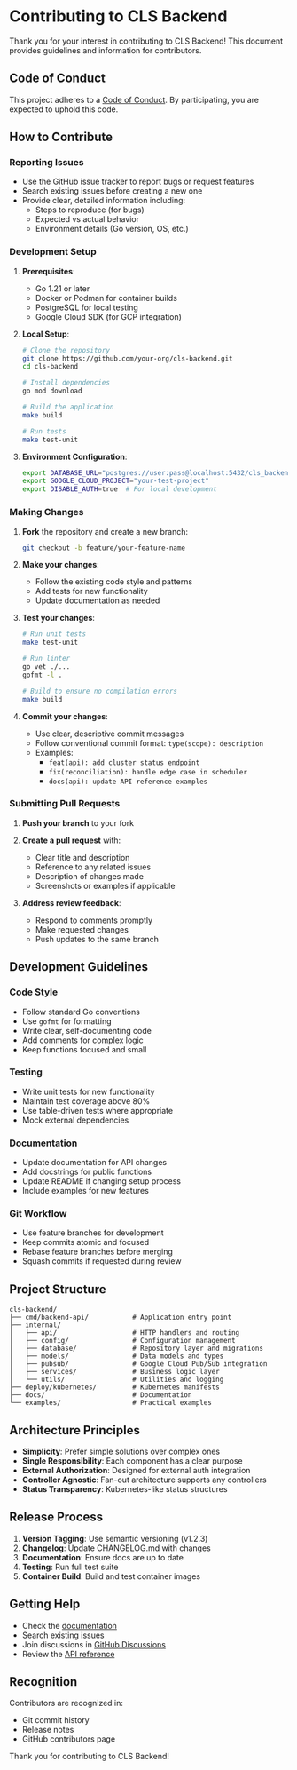 # Contributing to CLS Backend

Thank you for your interest in contributing to CLS Backend! This document provides guidelines and information for contributors.

## Code of Conduct

This project adheres to a [Code of Conduct](CODE_OF_CONDUCT.md). By participating, you are expected to uphold this code.

## How to Contribute

### Reporting Issues

- Use the GitHub issue tracker to report bugs or request features
- Search existing issues before creating a new one
- Provide clear, detailed information including:
  - Steps to reproduce (for bugs)
  - Expected vs actual behavior
  - Environment details (Go version, OS, etc.)

### Development Setup

1. **Prerequisites**:
   - Go 1.21 or later
   - Docker or Podman for container builds
   - PostgreSQL for local testing
   - Google Cloud SDK (for GCP integration)

2. **Local Setup**:
   ```bash
   # Clone the repository
   git clone https://github.com/your-org/cls-backend.git
   cd cls-backend

   # Install dependencies
   go mod download

   # Build the application
   make build

   # Run tests
   make test-unit
   ```

3. **Environment Configuration**:
   ```bash
   export DATABASE_URL="postgres://user:pass@localhost:5432/cls_backend_test"
   export GOOGLE_CLOUD_PROJECT="your-test-project"
   export DISABLE_AUTH=true  # For local development
   ```

### Making Changes

1. **Fork** the repository and create a new branch:
   ```bash
   git checkout -b feature/your-feature-name
   ```

2. **Make your changes**:
   - Follow the existing code style and patterns
   - Add tests for new functionality
   - Update documentation as needed

3. **Test your changes**:
   ```bash
   # Run unit tests
   make test-unit

   # Run linter
   go vet ./...
   gofmt -l .

   # Build to ensure no compilation errors
   make build
   ```

4. **Commit your changes**:
   - Use clear, descriptive commit messages
   - Follow conventional commit format: `type(scope): description`
   - Examples:
     - `feat(api): add cluster status endpoint`
     - `fix(reconciliation): handle edge case in scheduler`
     - `docs(api): update API reference examples`

### Submitting Pull Requests

1. **Push your branch** to your fork
2. **Create a pull request** with:
   - Clear title and description
   - Reference to any related issues
   - Description of changes made
   - Screenshots or examples if applicable

3. **Address review feedback**:
   - Respond to comments promptly
   - Make requested changes
   - Push updates to the same branch

## Development Guidelines

### Code Style

- Follow standard Go conventions
- Use `gofmt` for formatting
- Write clear, self-documenting code
- Add comments for complex logic
- Keep functions focused and small

### Testing

- Write unit tests for new functionality
- Maintain test coverage above 80%
- Use table-driven tests where appropriate
- Mock external dependencies

### Documentation

- Update documentation for API changes
- Add docstrings for public functions
- Update README if changing setup process
- Include examples for new features

### Git Workflow

- Use feature branches for development
- Keep commits atomic and focused
- Rebase feature branches before merging
- Squash commits if requested during review

## Project Structure

```
cls-backend/
├── cmd/backend-api/           # Application entry point
├── internal/
│   ├── api/                   # HTTP handlers and routing
│   ├── config/                # Configuration management
│   ├── database/              # Repository layer and migrations
│   ├── models/                # Data models and types
│   ├── pubsub/                # Google Cloud Pub/Sub integration
│   ├── services/              # Business logic layer
│   └── utils/                 # Utilities and logging
├── deploy/kubernetes/         # Kubernetes manifests
├── docs/                      # Documentation
└── examples/                  # Practical examples
```

## Architecture Principles

- **Simplicity**: Prefer simple solutions over complex ones
- **Single Responsibility**: Each component has a clear purpose
- **External Authorization**: Designed for external auth integration
- **Controller Agnostic**: Fan-out architecture supports any controllers
- **Status Transparency**: Kubernetes-like status structures

## Release Process

1. **Version Tagging**: Use semantic versioning (v1.2.3)
2. **Changelog**: Update CHANGELOG.md with changes
3. **Documentation**: Ensure docs are up to date
4. **Testing**: Run full test suite
5. **Container Build**: Build and test container images

## Getting Help

- Check the [documentation](docs/)
- Search existing [issues](https://github.com/your-org/cls-backend/issues)
- Join discussions in [GitHub Discussions](https://github.com/your-org/cls-backend/discussions)
- Review the [API reference](docs/reference/api.md)

## Recognition

Contributors are recognized in:
- Git commit history
- Release notes
- GitHub contributors page

Thank you for contributing to CLS Backend!